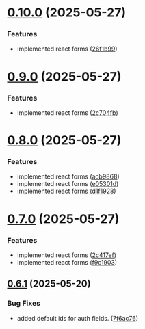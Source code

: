 # [0.10.0](https://github.com/juicycleff/smartform/compare/v0.9.0...v0.10.0) (2025-05-27)


### Features

* implemented react forms ([26f1b99](https://github.com/juicycleff/smartform/commit/26f1b99f1c12bd2f7b7174f705b089a2412b9fa6))



# [0.9.0](https://github.com/juicycleff/smartform/compare/v0.8.0...v0.9.0) (2025-05-27)


### Features

* implemented react forms ([2c704fb](https://github.com/juicycleff/smartform/commit/2c704fb28aa65718145552e4f961637e3c19daca))



# [0.8.0](https://github.com/juicycleff/smartform/compare/v0.7.0...v0.8.0) (2025-05-27)


### Features

* implemented react forms ([acb9868](https://github.com/juicycleff/smartform/commit/acb98685162e463bd03edd2131e3ff2a1ea9d672))
* implemented react forms ([e05301d](https://github.com/juicycleff/smartform/commit/e05301d37fe01b270d8b53092d292440801545ba))
* implemented react forms ([d1f1928](https://github.com/juicycleff/smartform/commit/d1f192810720878ac7f00b586fe0c931098f85e7))



# [0.7.0](https://github.com/juicycleff/smartform/compare/v0.6.1...v0.7.0) (2025-05-27)


### Features

* implemented react forms ([2c417ef](https://github.com/juicycleff/smartform/commit/2c417ef29ddabfb6dd8cde8517437f3d9bf58feb))
* implemented react forms ([f9c1903](https://github.com/juicycleff/smartform/commit/f9c19033a1cc1e3b5a34ab771164f916ec24c904))



## [0.6.1](https://github.com/juicycleff/smartform/compare/v0.6.0...v0.6.1) (2025-05-20)


### Bug Fixes

* added default ids for auth fields. ([7f6ac76](https://github.com/juicycleff/smartform/commit/7f6ac761e1a029b8bed9cdac1d9e280eef05552a))




